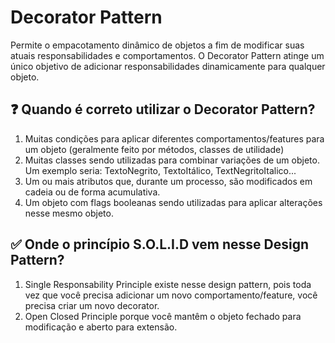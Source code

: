 # Decorator Pattern

Permite o empacotamento dinâmico de objetos a fim de modificar suas atuais responsabilidades e comportamentos.
O Decorator Pattern atinge um único objetivo de adicionar responsabilidades dinamicamente para qualquer objeto.

## ❓ Quando é correto utilizar o Decorator Pattern?

1. Muitas condições para aplicar diferentes comportamentos/features para um objeto (geralmente feito por métodos, classes de utilidade)
2. Muitas classes sendo utilizadas para combinar variações de um objeto. Um exemplo seria: TextoNegrito, TextoItálico, TextNegritoItalico...
3. Um ou mais atributos que, durante um processo, são modificados em cadeia ou de forma acumulativa.
4. Um objeto com flags booleanas sendo utilizadas para aplicar alterações nesse mesmo objeto.

## ✅ Onde o princípio S.O.L.I.D vem nesse Design Pattern?

1. Single Responsability Principle existe nesse design pattern, pois toda vez que você precisa adicionar um novo comportamento/feature, você precisa criar um novo decorator.
2. Open Closed Principle porque você mantêm o objeto fechado para modificação e aberto para extensão.